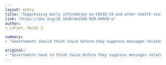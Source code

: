 ```yaml
---
layout: entry
title: "Suppressing early information on COVID-19 and other health scares can aid misinformation"
link: "https://doi.org/10.1038/d41586-020-00920-w"
author:
- Larson, Heidi J.

summary:
- "Governments should think twice before they suppress messages related to COVID-19. Governments need to think twice to suppress messages. 'Suppress messages' should not be suppressed by governments. The government is urging governments to reconsider if it suppresses the message. It's time for the government to try to suppress the messages in a bid to suppress them. Gouverances should be thinking twice before it suppressing messages if they suppress the message. Those messages are not. governments should re thinking before they. COVId-19 messages should be rethink before they are."

original:
- "Governments need to think twice before they suppress messages related to COVID-19."
---
```



